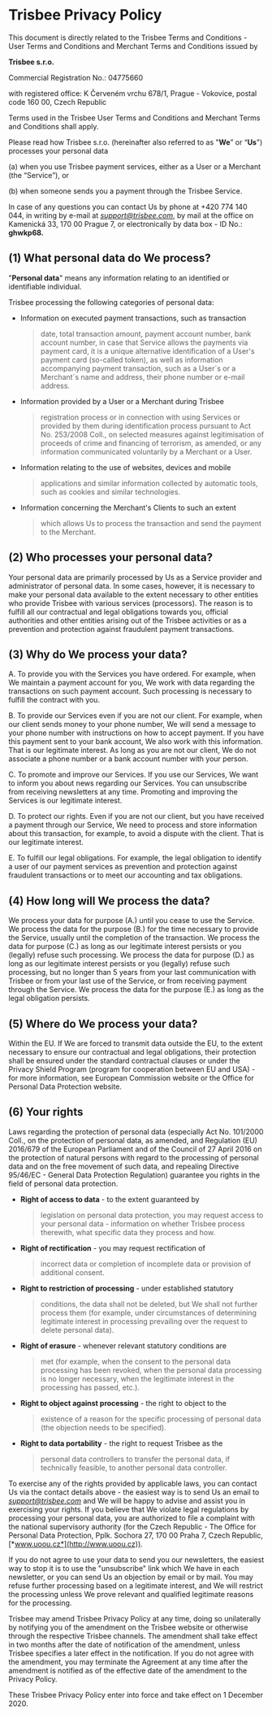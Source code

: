 **Trisbee Privacy Policy**
==========================

This document is directly related to the Trisbee Terms and Conditions -
User Terms and Conditions and Merchant Terms and Conditions issued by

**Trisbee s.r.o.**

Commercial Registration No.: 04775660

with registered office: K Červeném vrchu 678/1, Prague - Vokovice,
postal code 160 00, Czech Republic

Terms used in the Trisbee User Terms and Conditions and Merchant Terms
and Conditions shall apply.

Please read how Trisbee s.r.o. (hereinafter also referred to as "**We**”
or “**Us**") processes your personal data

\(a) when you use Trisbee payment services, either as a User or a
Merchant (the “Service”), or

\(b) when someone sends you a payment through the Trisbee Service.

In case of any questions you can contact Us by phone at +420 774 140
044, in writing by e-mail at
[*support@trisbee.com*](mailto:support@trisbee.com), by mail at the
office on Kamenická 33, 170 00 Prague 7, or electronically by data box -
ID No.: **ghwkp68.**

**(1) What personal data do We process?**
-----------------------------------------

"**Personal data**" means any information relating to an identified or
identifiable individual.

Trisbee processing the following categories of personal data:

-   Information on executed payment transactions, such as transaction
    > date, total transaction amount, payment account number, bank
    > account number, in case that Service allows the payments via
    > payment card, it is a unique alternative identification of a
    > User's payment card (so-called token), as well as information
    > accompanying payment transaction, such as a User´s or a Merchant´s
    > name and address, their phone number or e-mail address.

-   Information provided by a User or a Merchant during Trisbee
    > registration process or in connection with using Services or
    > provided by them during identification process pursuant to Act No.
    > 253/2008 Coll., on selected measures against legitimisation of
    > proceeds of crime and financing of terrorism, as amended, or any
    > information communicated voluntarily by a Merchant or a User.

<!-- -->

-   Information relating to the use of websites, devices and mobile
    > applications and similar information collected by automatic tools,
    > such as cookies and similar technologies.

-   Information concerning the Merchant's Clients to such an extent
    > which allows Us to process the transaction and send the payment to
    > the Merchant.
<a name="who"></a>

**(2) Who processes your personal data?**
-----------------------------------------

Your personal data are primarily processed by Us as a Service provider
and administrator of personal data. In some cases, however, it is
necessary to make your personal data available to the extent necessary
to other entities who provide Trisbee with various services
(processors). The reason is to fulfill all our contractual and legal
obligations towards you, official authorities and other entities arising
out of the Trisbee activities or as a prevention and protection against
fraudulent payment transactions.

**(3) Why do We process your data?**
------------------------------------
<a name="why"></a>

A.  To provide you with the Services you have ordered. For example, when
We maintain a payment account for you, We work with data regarding
the transactions on such payment account. Such processing is
necessary to fulfill the contract with you.

B.  To provide our Services even if you are not our client. For example,
when our client sends money to your phone number, We will send a
message to your phone number with instructions on how to
accept payment. If you have this payment sent to your bank account,
We also work with this information. That is our legitimate interest.
As long as you are not our client, We do not associate a phone
number or a bank account number with your person.

C.  To promote and improve our Services. If you use our Services, We
want to inform you about news regarding our Services. You can
unsubscribe from receiving newsletters at any time. Promoting and
improving the Services is our legitimate interest.

D.  To protect our rights. Even if you are not our client, but you have
received a payment through our Service, We need to process and store
information about this transaction, for example, to avoid a dispute
with the client. That is our legitimate interest.

E.  To fulfill our legal obligations. For example, the legal obligation
to identify a user of our payment services as prevention and
protection against fraudulent transactions or to meet our accounting
and tax obligations.

**(4) How long will We process the data?**
------------------------------------------

We process your data for purpose (A.) until you cease to use the
Service. We process the data for the purpose (B.) for the time necessary
to provide the Service, usually until the completion of the transaction.
We process the data for purpose (C.) as long as our legitimate interest
persists or you (legally) refuse such processing. We process the data
for purpose (D.) as long as our legitimate interest persists or you
(legally) refuse such processing, but no longer than 5 years from your
last communication with Trisbee or from your last use of the Service, or
from receiving payment through the Service. We process the data for the
purpose (E.) as long as the legal obligation persists.

**(5) Where do We process your data?**
--------------------------------------

Within the EU. If We are forced to transmit data outside the EU, to the
extent necessary to ensure our contractual and legal obligations, their
protection shall be ensured under the standard contractual clauses or
under the Privacy Shield Program (program for cooperation between EU and
USA) - for more information, see European Commission website or the
Office for Personal Data Protection website.

**(6) Your rights**
-------------------

Laws regarding the protection of personal data (especially Act No.
101/2000 Coll., on the protection of personal data, as amended, and
Regulation (EU) 2016/679 of the European Parliament and of the Council
of 27 April 2016 on the protection of natural persons with regard to the
processing of personal data and on the free movement of such data, and
repealing Directive 95/46/EC - General Data Protection Regulation)
guarantee you rights in the field of personal data protection.

-   **Right of access to data** - to the extent guaranteed by
    > legislation on personal data protection, you may request access to
    > your personal data - information on whether Trisbee process
    > therewith, what specific data they process and how.

-   **Right of rectification** - you may request rectification of
    > incorrect data or completion of incomplete data or provision of
    > additional consent.

-   **Right to restriction of processing** - under established statutory
    > conditions, the data shall not be deleted, but We shall not
    > further process them (for example, under circumstances of
    > determining legitimate interest in processing prevailing over the
    > request to delete personal data).

-   **Right of erasure** - whenever relevant statutory conditions are
    > met (for example, when the consent to the personal data processing
    > has been revoked, when the personal data processing is no longer
    > necessary, when the legitimate interest in the processing has
    > passed, etc.).

-   **Right to object against processing** - the right to object to the
    > existence of a reason for the specific processing of personal data
    > (the objection needs to be specified).

-   **Right to data portability** - the right to request Trisbee as the
    > personal data controllers to transfer the personal data, if
    > technically feasible, to another personal data controller.

To exercise any of the rights provided by applicable laws, you can
contact Us via the contact details above - the easiest way is to send Us
an email to [*support@trisbee.com*](mailto:support@trisbee.com) and We
will be happy to advise and assist you in exercising your rights. If you
believe that We violate legal regulations by processing your personal
data, you are authorized to file a complaint with the national
supervisory authority (for the Czech Republic - The Office for Personal
Data Protection, Pplk. Sochora 27, 170 00 Praha 7, Czech Republic,
[*www.uoou.cz*](http://www.uoou.cz)).

If you do not agree to use your data to send you our newsletters, the
easiest way to stop it is to use the "unsubscribe" link which We have in
each newsletter, or you can send Us an objection by email or by mail.
You may refuse further processing based on a legitimate interest, and We
will restrict the processing unless We prove relevant and qualified
legitimate reasons for the processing.

Trisbee may amend Trisbee Privacy Policy at any time, doing so
unilaterally by notifying you of the amendment on the Trisbee website or
otherwise through the respective Trisbee channels. The amendment shall
take effect in two months after the date of notification of the
amendment, unless Trisbee specifies a later effect in the notification.
If you do not agree with the amendment, you may terminate the Agreement
at any time after the amendment is notified as of the effective date of
the amendment to the Privacy Policy.

These Trisbee Privacy Policy enter into force and take effect on 1
December 2020.

